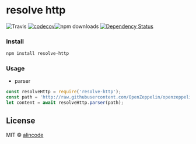 # resolve http

![Travis](https://img.shields.io/travis/alincode/resolve-http.svg)
[![codecov](https://codecov.io/gh/alincode/resolve-http/branch/master/graph/badge.svg)](https://codecov.io/gh/alincode/resolve-http)![npm downloads](https://img.shields.io/npm/dt/resolve-http.svg)
[![Dependency Status](https://img.shields.io/david/alincode/resolve-http.svg?style=flat)](https://david-dm.org/alincode/resolve-http)

### Install

```sh
npm install resolve-http
```

### Usage

* parser

```js
const resolveHttp = require('resolve-http');
const path = 'http://raw.githubusercontent.com/OpenZeppelin/openzeppelin-solidity/master/contracts/math/SafeMath.sol';
let content = await resolveHttp.parser(path);
```

## License
MIT © [alincode](https://github.com/alincode/resolve-http)